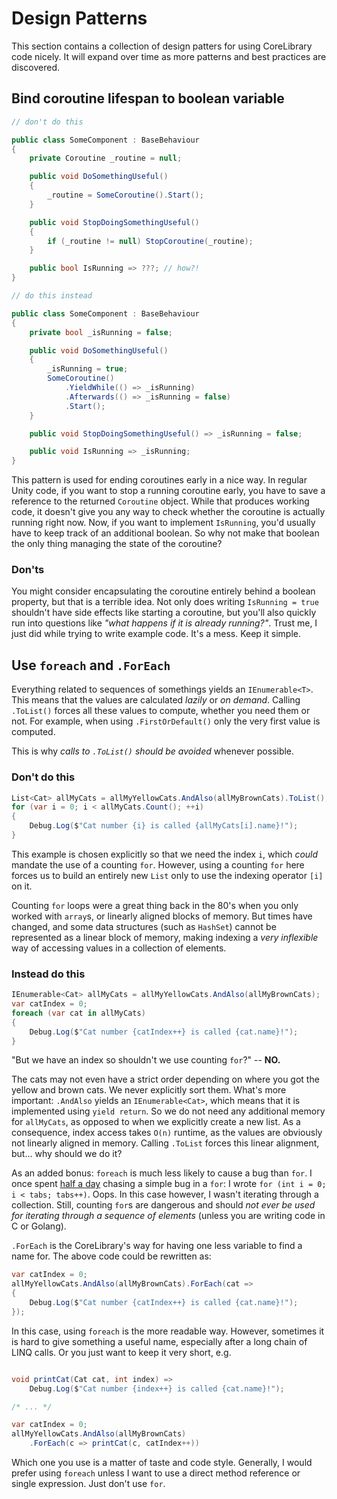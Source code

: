 # Design Patterns

This section contains a collection of design patters for using CoreLibrary code nicely. It will expand over time as more patterns and best practices are discovered.

## Bind coroutine lifespan to boolean variable

```cs
// don't do this

public class SomeComponent : BaseBehaviour
{
    private Coroutine _routine = null;

    public void DoSomethingUseful() 
    {
        _routine = SomeCoroutine().Start();
    }

    public void StopDoingSomethingUseful()
    {
        if (_routine != null) StopCoroutine(_routine);
    }

    public bool IsRunning => ???; // how?!
}
```

```cs
// do this instead

public class SomeComponent : BaseBehaviour
{
    private bool _isRunning = false;

    public void DoSomethingUseful()
    {
        _isRunning = true;
        SomeCoroutine()
            .YieldWhile(() => _isRunning)
            .Afterwards(() => _isRunning = false)
            .Start();
    }

    public void StopDoingSomethingUseful() => _isRunning = false;

    public void IsRunning => _isRunning;
}
```

This pattern is used for ending coroutines early in a nice way. In regular Unity code, if you want to stop a running coroutine early, you have to save a reference to the returned `Coroutine` object. While that produces working code, it doesn't give you any way to check whether the coroutine is actually running right now. Now, if you want to implement `IsRunning`, you'd usually have to keep track of an additional boolean. So why not make that boolean the only thing managing the state of the coroutine?  

### Don'ts

You might consider encapsulating the coroutine entirely behind a boolean property, but that is a terrible idea. Not only does writing `IsRunning = true` shouldn't have side effects like starting a coroutine, but you'll also quickly run into questions like *"what happens if it is already running?"*. Trust me, I just did while trying to write example code. It's a mess. Keep it simple.

## Use `foreach` and `.ForEach`

Everything related to sequences of somethings yields an `IEnumerable<T>`. This means that the values are calculated *lazily* or *on demand*. Calling `.ToList()` forces all these values to compute, whether you need them or not. For example, when using `.FirstOrDefault()` only the very first value is computed.

This is why *calls to `.ToList()` should be avoided* whenever possible.

### Don't do this

```cs
List<Cat> allMyCats = allMyYellowCats.AndAlso(allMyBrownCats).ToList();
for (var i = 0; i < allMyCats.Count(); ++i) 
{
    Debug.Log($"Cat number {i} is called {allMyCats[i].name}!");
}
```

This example is chosen explicitly so that we need the index `i`, which *could* mandate the use of a counting `for`. However, using a counting `for` here forces us to build an entirely new `List` only to use the indexing operator `[i]` on it.

Counting `for` loops were a great thing back in the 80's when you only worked with `array`s, or linearly aligned blocks of memory. But times have changed, and some data structures (such as `HashSet`) cannot be represented as a linear block of memory, making indexing a *very inflexible* way of accessing values in a collection of elements.  

### Instead do this

```cs
IEnumerable<Cat> allMyCats = allMyYellowCats.AndAlso(allMyBrownCats);
var catIndex = 0;
foreach (var cat in allMyCats) 
{
    Debug.Log($"Cat number {catIndex++} is called {cat.name}!");
}
```

"But we have an index so shouldn't we use counting `for`?" -- **NO.**

The cats may not even have a strict order depending on where you got the yellow and brown cats. We never explicitly sort them. What's more important: `.AndAlso` yields an `IEnumerable<Cat>`, which means that it is implemented using `yield return`. So we do not need any additional memory for `allMyCats`, as opposed to when we explicitly create a new list. As a consequence, index access takes `O(n)` runtime, as the values are obviously not linearly aligned in memory. Calling `.ToList` forces this linear alignment, but... why should we do it?

As an added bonus: `foreach` is much less likely to cause a bug than `for`. I once spent [half a day](https://stackoverflow.com/questions/40621865/java-program-terminates-in-first-recursion-level-white-initializing-a-string) chasing a simple bug in a `for`: I wrote `for (int i = 0; i < tabs; tabs++)`. Oops. In this case however, I wasn't iterating through a collection. Still, counting `for`s are dangerous and should *not ever be used for iterating through a sequence of elements* (unless you are writing code in C or Golang).

`.ForEach` is the CoreLibrary's way for having one less variable to find a name for. The above code could be rewritten as: 

```cs
var catIndex = 0;
allMyYellowCats.AndAlso(allMyBrownCats).ForEach(cat => 
{
    Debug.Log($"Cat number {catIndex++} is called {cat.name}!");
});
```

In this case, using `foreach` is the more readable way. However, sometimes it is hard to give something a useful name, especially after a long chain of LINQ calls. Or you just want to keep it very short, e.g. 

```cs

void printCat(Cat cat, int index) => 
    Debug.Log($"Cat number {index++} is called {cat.name}!");

/* ... */

var catIndex = 0;
allMyYellowCats.AndAlso(allMyBrownCats)
    .ForEach(c => printCat(c, catIndex++))
```

Which one you use is a matter of taste and code style. Generally, I would prefer using `foreach` unless I want to use a direct method reference or single expression. Just don't use `for`.
